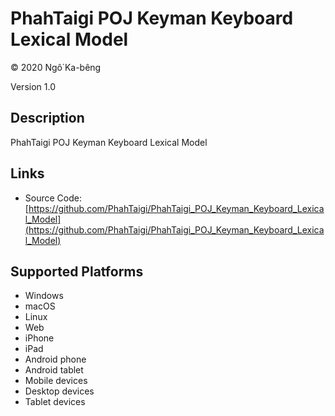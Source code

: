 PhahTaigi POJ Keyman Keyboard Lexical Model
===================

© 2020 Ngô͘ Ka-bêng

Version 1.0

Description
-----------

PhahTaigi POJ Keyman Keyboard Lexical Model

Links
-----
* Source Code: [https://github.com/PhahTaigi/PhahTaigi_POJ_Keyman_Keyboard_Lexical_Model](https://github.com/PhahTaigi/PhahTaigi_POJ_Keyman_Keyboard_Lexical_Model)

Supported Platforms
-------------------
 * Windows
 * macOS
 * Linux
 * Web
 * iPhone
 * iPad
 * Android phone
 * Android tablet
 * Mobile devices
 * Desktop devices
 * Tablet devices


